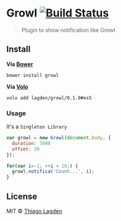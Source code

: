 # Growl [![Build Status](https://travis-ci.org/lagden/growl.svg?branch=master)](https://travis-ci.org/lagden/growl)

> Plugin to show notification like Growl


## Install

**Via [Bower](http://bower.io/)**

```
bower install growl
```

**Via [Volo](http://volojs.org/)**

```
volo add lagden/growl/0.1.0#es5
```


### Usage

It's a `Singleton Library`

```javascript
var growl = new Growl(document.body, {
  duration: 7000
  offset: 20
});

for(var i=-1; ++i < 10;) {
  growl.notifica('Count...', i);
}
```

## License

MIT © [Thiago Lagden](http://lagden.in)
